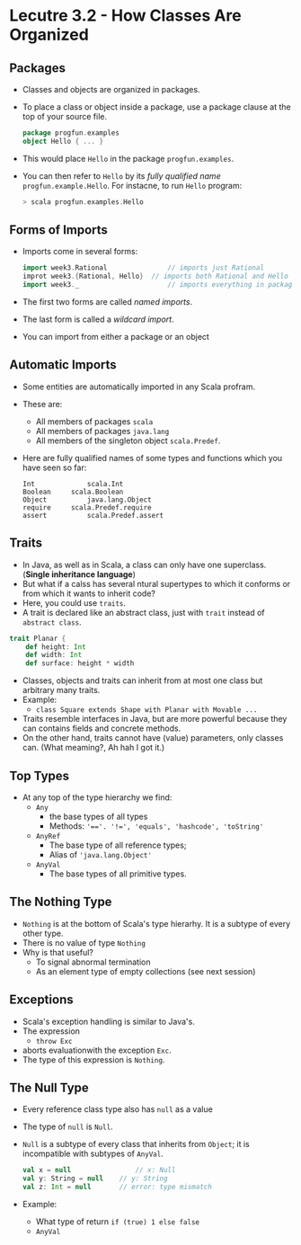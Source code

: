 # Lecutre 3.2 - How Classes Are Organized
## Packages
* Classes and objects are organized in packages.
* To place a class or object inside a package, use a package clause at the top of your source file.

	```scala
	package progfun.examples
	object Hello { ... }
	```
* This would place `Hello` in the package `progfun.examples`.
* You can then refer to `Hello` by its *fully qualified name* `progfun.example.Hello`. For instacne, to run `Hello` program:
	
	```scala
	> scala progfun.examples.Hello
	```

## Forms of Imports
* Imports come in several forms:

	```scala
	import week3.Rational				// imports just Rational
	improt week3.{Rational, Hello}	// imports both Rational and Hello
	import week3._						// imports everything in package week3
	```
* The first two forms are called *named imports*.
* The last form is called a *wildcard import*.
* You can import from either a package or an object

## Automatic Imports
* Some entities are automatically imported in any Scala profram.
* These are:
	*  All members of packages `scala`
	*  All members of packages `java.lang`
	*  All members of the singleton object `scala.Predef`.

* Here are fully qualified names of some types and functions which you have seen so far:
	
	```
	Int 			scala.Int
	Boolean		scala.Boolean
	Object			java.lang.Object
	require		scala.Predef.require
	assert			scala.Predef.assert
	```
	
## Traits
* In Java, as well as in Scala, a class can only have one superclass. (**Single inheritance language**)
* But what if a calss has several ntural supertypes to which it conforms or from which it wants to inherit code?
* Here, you could use `traits`.
* A trait is declared like an abstract class, just with `trait` instead of `abstract class`.

```scala
trait Planar {
	def height: Int
	def width: Int
	def surface: height * width
```
* Classes, objects and traits can inherit from at most one class but arbitrary many traits.
* Example:
	* `class Square extends Shape with Planar with Movable ...`
* Traits resemble interfaces in Java, but are more powerful because they can contains fields and concrete methods.
* On the other hand, traits cannot have (value) parameters, only classes can. (What meaming?, Ah hah I got it.)

## Top Types
* At any top of the type hierarchy we find:
	* `Any`		
		* the base types of all types
		* Methods: `'=='. '!=', 'equals', 'hashcode', 'toString'`
	* `AnyRef`
		* The base type of all reference types;
		* Alias of `'java.lang.Object'`
	* `AnyVal`
		* The base types of all primitive types.

## The Nothing Type
* `Nothing` is at the bottom of Scala's type hierarhy. It is a subtype of every other type.
* There is no value of type `Nothing`
* Why is that useful?
	* To signal abnormal termination
	* As an element type of empty collections (see next session)

## Exceptions
* Scala's exception handling is similar to Java's.
* The expression
	* `throw Exc`
* aborts evaluationwith the exception `Exc`.
* The type of this expression is `Nothing`. 

## The Null Type
* Every reference class type also has `null` as a value
* The type of `null` is `Null`.
* `Null` is a subtype of every class that inherits from `Object`; it is incompatible with subtypes of `AnyVal`.
	
	```scala
	val x = null 				// x: Null
	val y: String = null	// y: String
	val z: Int = null 		// error: type mismatch
	```
* Example:
	* What type of return `if (true) 1 else false`
	* `AnyVal`	 
